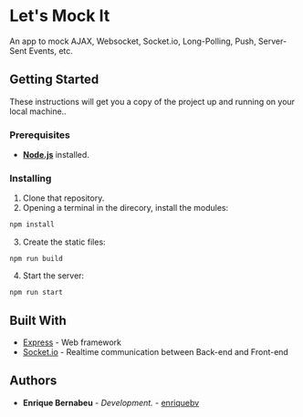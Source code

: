 # Let's Mock It

An app to mock AJAX, Websocket, Socket.io, Long-Polling, Push, Server-Sent Events, etc.

## Getting Started

These instructions will get you a copy of the project up and running on your local machine..

### Prerequisites

* **[Node.js](https://nodejs.org/)** installed.

### Installing

1. Clone that repository.
2. Opening a terminal in the direcory, install the modules:
```bash
npm install
```
3. Create the static files:
```
npm run build
```
4. Start the server:
```
npm run start
```
## Built With

* [Express](https://expressjs.com/) - Web framework
* [Socket.io](https://socket.io/) - Realtime communication between Back-end and Front-end

## Authors

* **Enrique Bernabeu** - *Development.* - [enriquebv](https://github.com/enriquebv)